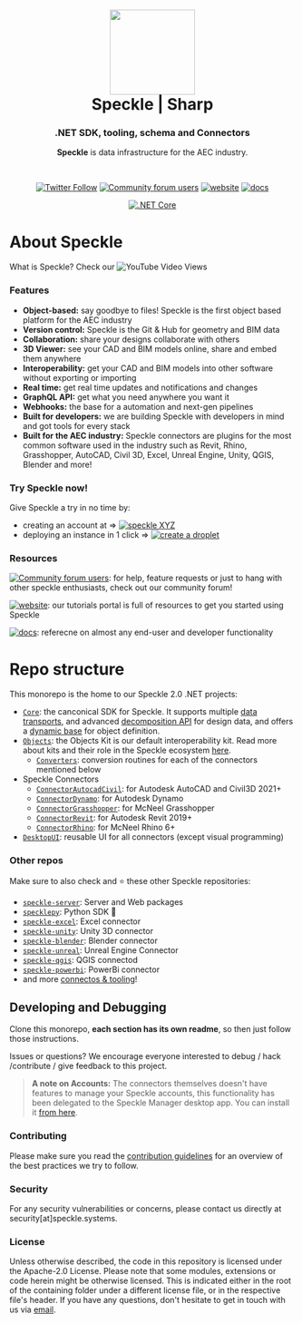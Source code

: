 <h1 align="center">
  <img src="https://user-images.githubusercontent.com/2679513/131189167-18ea5fe1-c578-47f6-9785-3748178e4312.png" width="150px"/><br/>
  Speckle | Sharp
</h1>
<h3 align="center">
    .NET SDK, tooling, schema and Connectors
</h3>
<p align="center"><b>Speckle</b> is data infrastructure for the AEC industry.</p><br/>

<p align="center"><a href="https://twitter.com/SpeckleSystems"><img src="https://img.shields.io/twitter/follow/SpeckleSystems?style=social" alt="Twitter Follow"></a> <a href="https://speckle.community"><img src="https://img.shields.io/discourse/users?server=https%3A%2F%2Fspeckle.community&amp;style=flat-square&amp;logo=discourse&amp;logoColor=white" alt="Community forum users"></a> <a href="https://speckle.systems"><img src="https://img.shields.io/badge/https://-speckle.systems-royalblue?style=flat-square" alt="website"></a> <a href="https://speckle.guide/dev/"><img src="https://img.shields.io/badge/docs-speckle.guide-orange?style=flat-square&amp;logo=read-the-docs&amp;logoColor=white" alt="docs"></a></p>
<p align="center"><a href="https://circleci.com/gh/specklesystems/speckle-sharp"><img src="https://circleci.com/gh/specklesystems/speckle-sharp.svg?style=svg" alt=".NET Core"></a></p>

# About Speckle

What is Speckle? Check our ![YouTube Video Views](https://img.shields.io/youtube/views/B9humiSpHzM?label=Speckle%20in%201%20minute%20video&style=social)

### Features

- **Object-based:** say goodbye to files! Speckle is the first object based platform for the AEC industry
- **Version control:** Speckle is the Git & Hub for geometry and BIM data
- **Collaboration:** share your designs collaborate with others
- **3D Viewer:** see your CAD and BIM models online, share and embed them anywhere
- **Interoperability:** get your CAD and BIM models into other software without exporting or importing
- **Real time:** get real time updates and notifications and changes
- **GraphQL API:** get what you need anywhere you want it
- **Webhooks:** the base for a automation and next-gen pipelines
- **Built for developers:** we are building Speckle with developers in mind and got tools for every stack
- **Built for the AEC industry:** Speckle connectors are plugins for the most common software used in the industry such as Revit, Rhino, Grasshopper, AutoCAD, Civil 3D, Excel, Unreal Engine, Unity, QGIS, Blender and more!

### Try Speckle now!

Give Speckle a try in no time by:

- creating an account at ⇒  [![speckle XYZ](https://img.shields.io/badge/https://-speckle.xyz-0069ff?style=flat-square&logo=hackthebox&logoColor=white)](https://speckle.xyz)
- deploying an instance in 1 click ⇒ [![create a droplet](https://img.shields.io/badge/Create%20a%20Droplet-0069ff?style=flat-square&logo=digitalocean&logoColor=white)](https://marketplace.digitalocean.com/apps/speckle-server?refcode=947a2b5d7dc1)

### Resources

[![Community forum users](https://img.shields.io/badge/community-forum-green?style=for-the-badge&logo=discourse&logoColor=white)](https://speckle.community): for help, feature requests or just to hang with other speckle enthusiasts, check out our community forum!

[![website](https://img.shields.io/badge/tutorials-speckle.systems-royalblue?style=for-the-badge&logo=youtube)](https://speckle.systems): our tutorials portal is full of resources to get you started using Speckle

[![docs](https://img.shields.io/badge/docs-speckle.guide-orange?style=for-the-badge&logo=read-the-docs&logoColor=white)](https://speckle.guide/dev/): referecne on almost any end-user and developer functionality

# Repo structure

This monorepo is the home to our Speckle 2.0 .NET projects:

- [`Core`](https://github.com/specklesystems/speckle-sharp/tree/main/Core): the canconical SDK for Speckle. It supports multiple [data transports](https://discourse.speckle.works/t/core-2-0-transports/919), and advanced [decomposition API](https://discourse.speckle.works/t/core-2-0-decomposition-api/911) for design data, and offers a [dynamic base](https://discourse.speckle.works/t/core-2-0-the-base-object/782) for object definition.
- [`Objects`](https://github.com/specklesystems/speckle-sharp/tree/main/Objects): the Objects Kit is our default interoperability kit. Read more about kits and their role in the Speckle ecosystem [here](https://discourse.speckle.works/t/introducing-kits-2-0/710).
  - [`Converters`](https://github.com/specklesystems/speckle-sharp/tree/main/Objects/Converters): conversion routines for each of the connectors mentioned below
- Speckle Connectors
  - [`ConnectorAutocadCivil`](https://github.com/specklesystems/speckle-sharp/tree/main/ConnectorAutocadCivil): for Autodesk AutoCAD and Civil3D 2021+
  - [`ConnectorDynamo`](https://github.com/specklesystems/speckle-sharp/tree/main/ConnectorDynamo): for Autodesk Dynamo
  - [`ConnectorGrasshopper`](https://github.com/specklesystems/speckle-sharp/tree/main/ConnectorGrasshopper): for McNeel Grasshopper 
  - [`ConnectorRevit`](https://github.com/specklesystems/speckle-sharp/tree/main/ConnectorRevit): for Autodesk Revit 2019+
  - [`ConnectorRhino`](https://github.com/specklesystems/speckle-sharp/tree/main/ConnectorRhino): for McNeel Rhino 6+
- [`DesktopUI`](https://github.com/specklesystems/speckle-sharp/tree/main/DesktopUI): reusable UI for all connectors (except visual programming)

### Other repos

Make sure to also check and ⭐️ these other Speckle repositories:

- [`speckle-server`](https://github.com/specklesystems/speckle-server): Server and Web packages
- [`specklepy`](https://github.com/specklesystems/specklepy): Python SDK 🐍
- [`speckle-excel`](https://github.com/specklesystems/speckle-excel): Excel connector
- [`speckle-unity`](https://github.com/specklesystems/speckle-unity): Unity 3D connector
- [`speckle-blender`](https://github.com/specklesystems/speckle-blender): Blender connector
- [`speckle-unreal`](https://github.com/specklesystems/speckle-unreal): Unreal Engine Connector
- [`speckle-qgis`](https://github.com/specklesystems/speckle-qgis): QGIS connectod
- [`speckle-powerbi`](https://github.com/specklesystems/speckle-powerbi): PowerBi connector
- and more [connectos & tooling](https://github.com/specklesystems/)!



## Developing and Debugging

Clone this monorepo, **each section has its own readme**, so then just follow those instructions. 

Issues or questions? We encourage everyone interested to debug / hack /contribute / give feedback to this project.

> **A note on Accounts:**
> The connectors themselves doesn't have features to manage your Speckle accounts, this functionality has been delegated to the Speckle Manager desktop app. You can install it [from here](https://speckle-releases.ams3.digitaloceanspaces.com/manager/SpeckleManager%20Setup.exe).

### Contributing

Please make sure you read the [contribution guidelines](.github/CONTRIBUTING.md) for an overview of the best practices we try to follow.

### Security

For any security vulnerabilities or concerns, please contact us directly at security[at]speckle.systems. 

### License

Unless otherwise described, the code in this repository is licensed under the Apache-2.0 License. Please note that some modules, extensions or code herein might be otherwise licensed. This is indicated either in the root of the containing folder under a different license file, or in the respective file's header. If you have any questions, don't hesitate to get in touch with us via [email](mailto:hello@speckle.systems).
